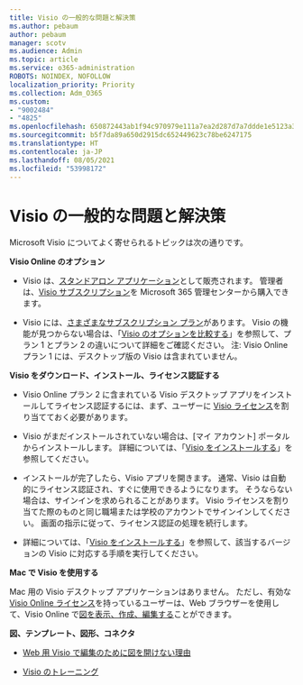 ```yaml
---
title: Visio の一般的な問題と解決策
ms.author: pebaum
author: pebaum
manager: scotv
ms.audience: Admin
ms.topic: article
ms.service: o365-administration
ROBOTS: NOINDEX, NOFOLLOW
localization_priority: Priority
ms.collection: Adm_O365
ms.custom:
- "9002484"
- "4825"
ms.openlocfilehash: 650872443ab1f94c970979e111a7ea2d287d7a7ddde1e5123a385edb48a0bb32
ms.sourcegitcommit: b5f7da89a650d2915dc652449623c78be6247175
ms.translationtype: HT
ms.contentlocale: ja-JP
ms.lasthandoff: 08/05/2021
ms.locfileid: "53998172"
---
```

# <a name="visio-common-issues-and-resolutions"></a>Visio の一般的な問題と解決策

Microsoft Visio についてよく寄せられるトピックは次の通りです。

**Visio Online のオプション**

- Visio は、[スタンドアロン アプリケーション](https://products.office.com/visio/flowchart-software)として販売されます。 管理者は、[Visio サブスクリプション](https://docs.microsoft.com/alchemyinsights/purchase-visio-subscription)を Microsoft 365 管理センターから購入できます。

- Visio には、[さまざまなサブスクリプション プラン](https://products.office.com/visio/microsoft-visio-plans-and-pricing-compare-visio-options)があります。 Visio の機能が見つからない場合は、「[Visio のオプションを比較する](https://products.office.com/visio/microsoft-visio-plans-and-pricing-compare-visio-options)」を参照して、プラン 1 とプラン 2 の違いについて詳細をご確認ください。  注: Visio Online プラン 1 には、デスクトップ版の Visio は含まれていません。

**Visio をダウンロード、インストール、ライセンス認証する**

- Visio Online プラン 2 に含まれている Visio デスクトップ アプリをインストールしてライセンス認証するには、まず、ユーザーに [Visio ライセンス](https://docs.microsoft.com/microsoft-365/admin/add-users/add-users)を割り当てておく必要があります。

- Visio がまだインストールされていない場合は、[マイ アカウント] ポータルからインストールします。 詳細については、「[Visio をインストールする](https://support.office.com/article/f98f21e3-aa02-4827-9167-ddab5b025710)」を参照してください。

- インストールが完了したら、Visio アプリを開きます。 通常、Visio は自動的にライセンス認証され、すぐに使用できるようになります。 そうならない場合は、サインインを求められることがあります。 Visio ライセンスを割り当てた際のものと同じ職場または学校のアカウントでサインインしてください。 画面の指示に従って、ライセンス認証の処理を続行します。

- 詳細については、「[Visio をインストールする](https://support.office.com/article/f98f21e3-aa02-4827-9167-ddab5b025710)」を参照して、該当するバージョンの Visio に対応する手順を実行してください。

**Mac で Visio を使用する**

Mac 用の Visio デスクトップ アプリケーションはありません。 ただし、有効な [Visio Online ライセンス](https://docs.microsoft.com/microsoft-365/admin/add-users/add-users)を持っているユーザーは、Web ブラウザーを使用して、Visio Online で[図を表示、作成、編集する](https://support.office.com/article/06f04845-91b8-4e8f-881f-a43c970735fc)ことができます。

**図、テンプレート、図形、コネクタ**

- [Web 用 Visio で編集のために図を開けない理由](https://support.microsoft.com/office/ea4a23d3-21d3-4878-945e-cf1be4140357)

- [Visio のトレーニング](https://support.office.com/article/visio-training-e058bcfa-1d90-4653-afc6-e84d54cf94a6)
